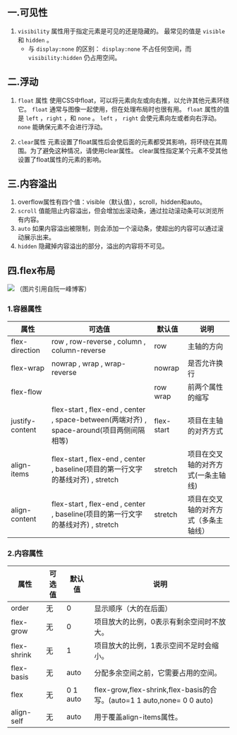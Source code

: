 ## 一.可见性
1.	`visibility` 属性用于指定元素是可见的还是隐藏的。 
	最常见的值是 `visible` 和 `hidden` 。
	+	与 `display:none` 的区别： `display:none` 不占任何空间，而  `visibility:hidden`  仍占用空间。

## 二.浮动
1.	`float` 属性
	使用CSS中float，可以将元素向左或向右推，以允许其他元素环绕它。
	`float` 通常与图像一起使用，但在处理布局时也很有用。
	`float` 属性的值是 `left` ，`right` ，和 `none` 。
	`left` ， `right` 会使元素向左或者向右浮动。
	`none` 能确保元素不会进行浮动。

2.	`clear`属性 
	元素设置了float属性后会使后面的元素都受其影响，将环绕在其周围。为了避免这种情况，请使用clear属性。
	clear属性指定某个元素不受其他设置了float属性的元素的影响。

## 三.内容溢出
1.	overflow属性有四个值：visible（默认值），scroll，hidden和auto。
2.	`scroll` 值能阻止内容溢出，但会增加出滚动条，通过拉动滚动条可以浏览所有内容。
3.	`auto` 如果内容溢出被限制，则会添加一个滚动条，使超出的内容可以通过滚动展示出来。
4.	`hidden` 隐藏掉内容溢出的部分，溢出的内容将不可见。


## 四.flex布局
![](http://www.ruanyifeng.com/blogimg/asset/2015/bg2015071004.png)
（图片引用自阮一峰博客）
### 1.容器属性

| 属性            | 可选值                                                       | 默认值     | 说明                                 |
| --------------- | ------------------------------------------------------------ | ---------- | ------------------------------------ |
| flex-direction  | row , row-reverse , column , column-reverse                  | row        | 主轴的方向                           |
| flex-wrap       | nowrap , wrap , wrap-reverse                                 | nowrap     | 是否允许换行                         |
| flex-flow       |                                                              | row wrap   | 前两个属性的缩写                     |
| justify-content | flex-start , flex-end , center , space-between(两端对齐) , space-around(项目两侧间隔相等) | flex-start | 项目在主轴的对齐方式                 |
| align-items     | flex-start , flex-end , center , baseline(项目的第一行文字的基线对齐) , stretch | stretch    | 项目在交叉轴的对齐方式(一条主轴线)   |
| align-content   | flex-start , flex-end , center , baseline(项目的第一行文字的基线对齐) , stretch | stretch    | 项目在交叉轴的对齐方式（多条主轴线） |

### 2.内容属性

| 属性        | 可选值 | 默认值   | 说明                                                         |
| ----------- | ------ | -------- | ------------------------------------------------------------ |
| order       | 无     | 0        | 显示顺序（大的在后面）                                       |
| flex-grow   | 无     | 0        | 项目放大的比例，0表示有剩余空间时不放大。                    |
| flex-shrink | 无     | 1        | 项目放大的比例，1表示空间不足时会缩小。                      |
| flex-basis  | 无     | auto     | 分配多余空间之前，它需要占用的空间。                         |
| flex        | 无     | 0 1 auto | flex-grow,flex-shrink,flex-basis的合写。(auto=1 1 auto,none= 0 0 auto) |
| align-self  | 无     | auto     | 用于覆盖align-items属性。                                    |